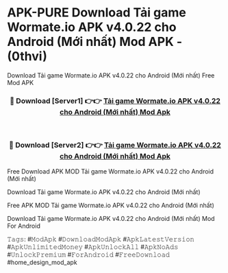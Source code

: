 # APK-PURE Download Tải game Wormate.io APK v4.0.22 cho Android (Mới nhất) Mod APK - (0thvi)
Download Tải game Wormate.io APK v4.0.22 cho Android (Mới nhất) Free Mod APK

<div align="center">
<h3>🔴 Download [Server1] 👉👉 <a href="https://apk-comot.site?title=Tải_game_Wormate.io_APK_v4.0.22_cho_Android_(Mới_nhất)">Tải game Wormate.io APK v4.0.22 cho Android (Mới nhất) Mod Apk</a></h3><br>

<h3>🔴 Download [Server2] 👉👉 <a href="https://apk-comot.site?title=Tải_game_Wormate.io_APK_v4.0.22_cho_Android_(Mới_nhất)">Tải game Wormate.io APK v4.0.22 cho Android (Mới nhất) Mod Apk</a></h3>
</div>


Free Download APK MOD Tải game Wormate.io APK v4.0.22 cho Android (Mới nhất)

Download Tải game Wormate.io APK v4.0.22 cho Android (Mới nhất) 

Free APK MOD Tải game Wormate.io APK v4.0.22 cho Android (Mới nhất) 

Download Tải game Wormate.io APK v4.0.22 cho Android (Mới nhất) Mod For Android

𝚃𝚊𝚐𝚜: #𝙼𝚘𝚍𝙰𝚙𝚔 #𝙳𝚘𝚠𝚗𝚕𝚘𝚊𝚍𝙼𝚘𝚍𝙰𝚙𝚔 #𝙰𝚙𝚔𝙻𝚊𝚝𝚎𝚜𝚝𝚅𝚎𝚛𝚜𝚒𝚘𝚗 #𝙰𝚙𝚔𝚄𝚗𝚕𝚒𝚖𝚒𝚝𝚎𝚍𝙼𝚘𝚗𝚎𝚢 #𝙰𝚙𝚔𝚄𝚗𝚕𝚘𝚌𝚔𝙰𝚕𝚕 #𝙰𝚙𝚔𝙽𝚘𝙰𝚍𝚜 #𝚄𝚗𝚕𝚘𝚌𝚔𝙿𝚛𝚎𝚖𝚒𝚞𝚖 #𝙵𝚘𝚛𝙰𝚗𝚍𝚛𝚘𝚒𝚍 #𝙵𝚛𝚎𝚎𝙳𝚘𝚠𝚗𝚕𝚘𝚊𝚍 #home_design_mod_apk